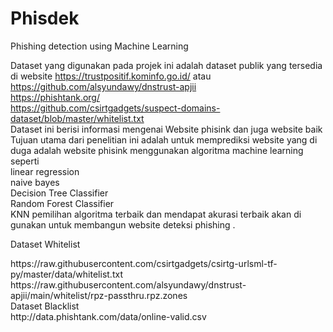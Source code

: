 # Phisdek
Phishing detection using Machine Learning

Dataset yang digunakan pada projek ini adalah dataset publik yang tersedia di website 
https://trustpositif.kominfo.go.id/ atau https://github.com/alsyundawy/dnstrust-apjii<br>
https://phishtank.org/<br>
https://github.com/csirtgadgets/suspect-domains-dataset/blob/master/whitelist.txt <br>
Dataset ini berisi informasi mengenai Website phisink dan juga website baik Tujuan utama dari penelitian ini adalah untuk memprediksi website yang di duga adalah website phisink menggunakan algoritma machine learning seperti <br>
  linear regression <br>
  naive bayes <br>
  Decision Tree Classifier <br>
  Random Forest Classifier <br>
  KNN
pemilihan algoritma terbaik dan mendapat akurasi terbaik akan di gunakan untuk membangun website deteksi phishing .<br>

Dataset Whitelist <br>
<link>https://raw.githubusercontent.com/csirtgadgets/csirtg-urlsml-tf-py/master/data/whitelist.txt</link><br>
<link>https://raw.githubusercontent.com/alsyundawy/dnstrust-apjii/main/whitelist/rpz-passthru.rpz.zones</link><br>
Dataset Blacklist<br>
<link>http://data.phishtank.com/data/online-valid.csv</link><br>
